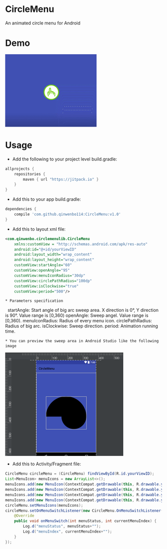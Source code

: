 # CircleMenu
An animated circle menu for Android
# Demo
![](https://raw.githubusercontent.com/qinwenbo114/CircleMenu/master/demo-images/demo.gif)
# Usage
* Add the following to your project level build.gradle:
```groovy
allprojects {
    repositories {
        maven { url "https://jitpack.io" }
    }
}
```
* Add this to your app build.gradle:
```groovy
dependencies {
    compile 'com.github.qinwenbo114:CircleMenu:v1.0'
}
```
* Add this to layout xml file:
```xml
<com.qinwenbo.circlemenulib.CircleMenu
    xmlns:customView = "http://schemas.android.com/apk/res-auto"
    android:id="@+id/yourViewID"
    android:layout_width="wrap_content"
    android:layout_height="wrap_content"
    customView:startAngle="60"
    customView:openAngle="95"
    customView:menuIconRadius="30dp"
    customView:circlePathRadius="100dp"
    customView:isClockwise="true"
    customView:period="500"/>
```
    * Parameters specification
    startAngle: Start angle of big arc sweep area. X direction is 0°, Y direction is 90°. Value range is [0,360)
    openAngle: Sweep angel. Value range is [0,360).
    menuIconRadius: Radius of every menu icon.
    circlePathRadius: Radius of big arc.
    isClockwise: Sweep direction.
    period: Animation running time.

    * You can preview the sweep area in Android Studio like the following image
![](https://raw.githubusercontent.com/qinwenbo114/CircleMenu/master/demo-images/preview.png)

* Add this to Activity/Fragment file:
```java
CircleMenu circleMenu = (CircleMenu) findViewById(R.id.yourViewID);
List<MenuIcon> menuIcons = new ArrayList<>();
menuIcons.add(new MenuIcon(ContextCompat.getDrawable(this, R.drawable.yourMenuImage1)));
menuIcons.add(new MenuIcon(ContextCompat.getDrawable(this, R.drawable.yourMenuImage2)));
menuIcons.add(new MenuIcon(ContextCompat.getDrawable(this, R.drawable.yourMenuImage3)));
menuIcons.add(new MenuIcon(ContextCompat.getDrawable(this, R.drawable.yourMenuImage4)));
circleMenu.setMenuIcons(menuIcons);
circleMenu.setOnMenuSwitchListener(new CircleMenu.OnMenuSwitchListener() {
    @Override
    public void onMenuSwitch(int menuStatus, int currentMenuIndex) {
        Log.d("menuStatus", menuStatus+"");
        Log.d("menuIndex", currentMenuIndex+"");
    }
});
```
